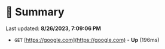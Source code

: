 # 📖 Summary
Last updated: **8/26/2023, 7:09:06 PM**

- `GET` [https://google.com](https://google.com) - **Up** (196ms)
